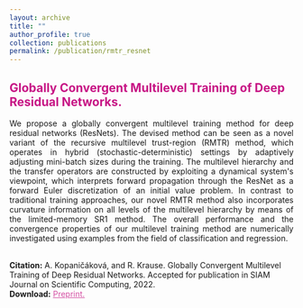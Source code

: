 ```yaml
---
layout: archive
title: ""
author_profile: true
collection: publications
permalink: /publication/rmtr_resnet
---
```


## <span style="color:rgb(199, 21, 133)"> Globally Convergent Multilevel Training of Deep Residual Networks.</span>
<div style="text-align: justify">We propose a globally convergent multilevel training method for deep residual networks (ResNets). 
The devised method can be seen as a novel variant of the recursive multilevel trust-region (RMTR) method, which operates in hybrid (stochastic-deterministic) settings by adaptively adjusting mini-batch sizes during the training. 
The multilevel hierarchy and the transfer operators are constructed by exploiting a dynamical system's viewpoint, which interprets forward propagation through the ResNet as a forward Euler discretization of an initial value problem. 
In contrast to traditional training approaches, our novel RMTR method also incorporates curvature information on all levels of the multilevel hierarchy by means of the limited-memory SR1 method.
The overall performance and the convergence properties of our  multilevel training method are numerically investigated using examples from the field of classification and regression.
</div><br />


**Citation:** A. Kopaničáková, and R. Krause. Globally Convergent Multilevel Training of Deep Residual Networks. Accepted for publication in SIAM Journal on Scientific Computing, 2022. <br />
**Download:** <a href="https://arxiv.org/abs/2107.07572" style="color:rgb(199, 21, 133,0.75);">Preprint.</a> <br />
